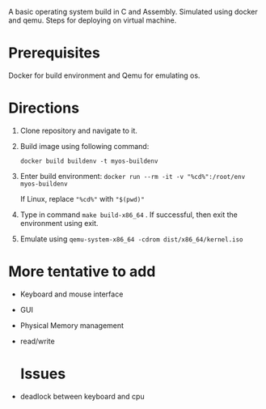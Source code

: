 A basic operating system build in C and Assembly. Simulated using docker and qemu. Steps for deploying on virtual machine.
# Prerequisites
Docker for build environment and Qemu for emulating os.
# Directions
1. Clone repository and navigate to it.
2. Build image using following command: 

    ```docker build buildenv -t myos-buildenv```
3. Enter build environment:
    ```docker run --rm -it -v "%cd%":/root/env myos-buildenv```
    
    If Linux, replace ```"%cd%"``` with ```"$(pwd)"```
4. Type in command ```make build-x86_64``` . If successful, then exit the environment using exit.
5. Emulate using ```qemu-system-x86_64 -cdrom dist/x86_64/kernel.iso```

# More tentative to add

- Keyboard and mouse interface
- GUI
- Physical Memory management
- read/write

  # Issues
- deadlock between keyboard and cpu
  
